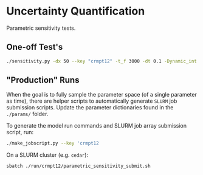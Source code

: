 # Uncertainty Quantification    

Parametric sensitivity tests.  

## One-off Test's

```bash
./sensitivity.py -dx 50 --key "crmpt12" -t_f 3000 -dt 0.1 -Dynamic_int 10 -off -0.37 -T_ma -8.5 -C_firn 0.0500 -f_dd 0.006 -w_en 1.0 -w_aq 5.0 -IC 0.0
```

## "Production" Runs 

When the goal is to fully sample the parameter space (of a single parameter as time), there are helper scripts to automatically generate `SLURM` job submission scripts. 
Update the parameter dictionaries found in the `./params/` folder. 

To generate the model run commands and SLURM job array submission script, run: 
```bash
./make_jobscript.py --key 'crmpt12
```

On a SLURM cluster (e.g. `cedar`):
```bash
sbatch ./run/crmpt12/parametric_sensitivity_submit.sh
```